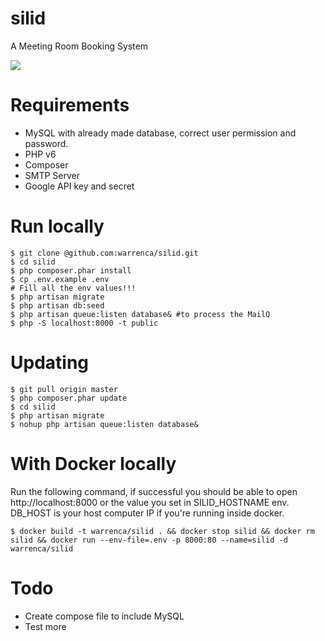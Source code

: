 # silid
A Meeting Room Booking System

<img src="https://raw.githubusercontent.com/warrenca/silid/master/public/images/silid-screenshot.jpg">

# Requirements
- MySQL with already made database, correct user permission and password.
- PHP v6
- Composer
- SMTP Server
- Google API key and secret

# Run locally
```
$ git clone @github.com:warrenca/silid.git
$ cd silid
$ php composer.phar install
$ cp .env.example .env
# Fill all the env values!!!
$ php artisan migrate
$ php artisan db:seed
$ php artisan queue:listen database& #to process the MailQ
$ php -S localhost:8000 -t public
```

# Updating
```
$ git pull origin master
$ php composer.phar update
$ cd silid
$ php artisan migrate
$ nohup php artisan queue:listen database&
```

# With Docker locally
Run the following command, if successful you should be able to open http://localhost:8000 or the value you set in SILID_HOSTNAME env. DB_HOST is your host computer IP if you're running inside docker.
```
$ docker build -t warrenca/silid . && docker stop silid && docker rm silid && docker run --env-file=.env -p 8000:80 --name=silid -d warrenca/silid
```

# Todo
- Create compose file to include MySQL
- Test more
